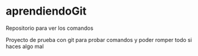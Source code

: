# aprendiendoGit
Repositorio para ver los comandos

Proyecto de prueba con git para probar comandos y poder romper todo si haces algo mal

